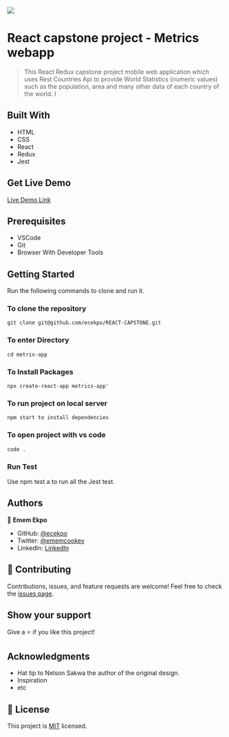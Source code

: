 ![](https://img.shields.io/badge/Microverse-blueviolet)

# React capstone project - Metrics webapp
> This React Redux capstone project mobile web application which uses Rest Countries Api to provide World Statistics (numeric values) such as the population, area and many other data of each country of the world. I

## Built With

-  HTML
-  CSS
-  React
-  Redux
-  Jest

## Get Live Demo

[Live Demo Link](https://fancy-lolly-0661cb.netlify.app/)

## Prerequisites
- VSCode
- Git
-  Browser With Developer Tools

## Getting Started

Run the following commands to clone and run it.

### To clone the repository

  `git clone git@github.com/ecekpo/REACT-CAPSTONE.git`

### To enter Directory

`cd metrix-app`

### To Install Packages

`npx create-react-app metrics-app'`

### To run project on local server

`npm start to install dependencies`

### To open project with vs code 

`code .`

### Run Test
Use npm test a to run all the Jest test.

## Authors

👤 **Emem Ekpo**

- GitHub: [@ecekpo](https://https://github.com/ecekpo)
- Twitter: [@ememcookey](https://twitter.com/ememcookey)
- LinkedIn: [LinkedIn](https://www.linkedin.com/in/emem-ekpo)

## 🤝 Contributing
Contributions, issues, and feature requests are welcome!
Feel free to check the [issues page](../../issues/).

## Show your support
Give a ⭐️ if you like this project!

## Acknowledgments
- Hat tip to  Nelson Sakwa the author of the original design.
- Inspiration
- etc

## 📝 License
This project is [MIT](./MIT.md) licensed.
